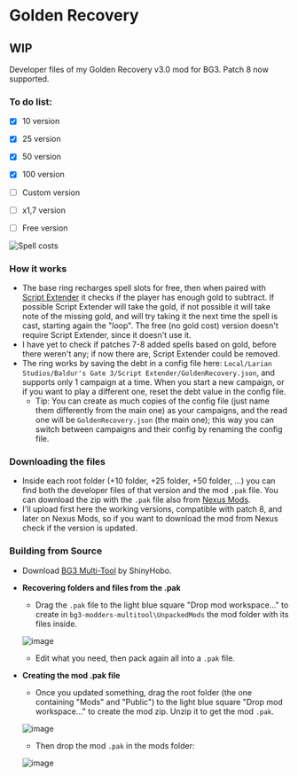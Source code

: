 # Golden Recovery
## WIP
Developer files of my Golden Recovery v3.0 mod for BG3. Patch 8 now supported.

### To do list:
- [x] 10 version
- [x] 25 version
- [x] 50 version
- [x] 100 version
- [ ] Custom version
- [ ] x1,7 version
- [ ] Free version


![Spell costs](https://github.com/user-attachments/assets/28649e5b-a56e-42a3-ace9-6ca67f57b8b9)

### How it works
- The base ring recharges spell slots for free, then when paired with [Script Extender](https://github.com/Norbyte/bg3se/releases/latest) it checks if the player has enough gold to subtract. If possible Script Extender will take the gold, if not possible it will take note of the missing gold, and will try taking it the next time the spell is cast, starting again the "loop". The free (no gold cost) version doesn't require Script Extender, since it doesn't use it.
- I have yet to check if patches 7-8 added spells based on gold, before there weren't any; if now there are, Script Extender could be removed.
- The ring works by saving the debt in a config file here: `Local/Larian Studios/Baldur's Gate 3/Script Extender/GoldenRecovery.json`, and supports only 1 campaign at a time. When you start a new campaign, or if you want to play a different one, reset the debt value in the config file.
  - Tip: You can create as much copies of the config file (just name them differently from the main one) as your campaigns, and the read one will be `GoldenRecovery.json` (the main one); this way you can switch between campaigns and their config by renaming the config file.

### Downloading the files
- Inside each root folder (+10 folder, +25 folder, +50 folder, ...) you can find both the developer files of that version and the mod `.pak` file. You can download the zip with the `.pak` file also from [Nexus Mods](https://www.nexusmods.com/baldursgate3/mods/8322).
- I'll upload first here the working versions, compatible with patch 8, and later on Nexus Mods, so if you want to download the mod from Nexus check if the version is updated.

### Building from Source
- Download [BG3 Multi-Tool](https://github.com/ShinyHobo/BG3-Modders-Multitool/wiki/Installation) by ShinyHobo.
- **Recovering folders and files from the .pak**
  - Drag the `.pak` file to the light blue square "Drop mod workspace..." to create in `bg3-modders-multitool\UnpackedMods` the mod folder with its files inside.

  ![image](https://github.com/user-attachments/assets/21dd28ae-446d-49b7-a54d-dc8e40aca9a5)

  - Edit what you need, then pack again all into a `.pak` file.
  
- **Creating the mod .pak file**
  - Once you updated something, drag the root folder (the one containing "Mods" and "Public") to the light blue square "Drop mod workspace..." to create the mod zip. Unzip it to get the mod `.pak`.

  ![image](https://github.com/user-attachments/assets/21dd28ae-446d-49b7-a54d-dc8e40aca9a5)

  - Then drop the mod `.pak` in the mods folder:

  ![image](https://github.com/user-attachments/assets/eb519079-7409-49af-ba73-fe2fc5d48d5c)
